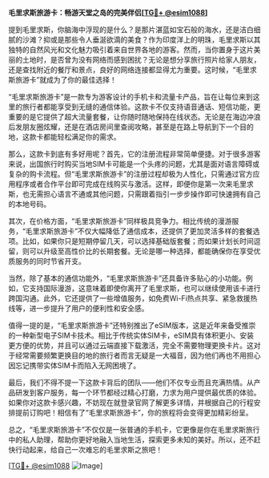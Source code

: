 **毛里求斯旅游卡：畅游天堂之岛的完美伴侣[[TG💪+ @esim1088](https://t.me/s/esim1088)]**

提到毛里求斯，你脑海中浮现的是什么？是那片湛蓝如宝石般的海水，还是洁白细腻的沙滩？抑或是那些令人垂涎欲滴的美食？作为印度洋上的明珠，毛里求斯以其独特的自然风光和文化魅力吸引着来自世界各地的游客。然而，当你置身于这片美丽的土地时，是否曾为没有网络而感到困扰？无论是想分享旅行照片给家人朋友，还是查找附近的餐厅和景点，良好的网络连接都显得尤为重要。这时候，“毛里求斯旅游卡”就成为了你的最佳选择！

“毛里求斯旅游卡”是一款专为游客设计的手机卡和流量卡产品，旨在让每位来到这里的旅行者都能享受到无缝的通信体验。这款卡不仅支持语音通话、短信功能，更重要的是它提供了超大流量套餐，让你随时随地保持在线状态。无论是在海边冲浪后发朋友圈炫耀，还是在酒店房间里查阅攻略，甚至是在路上导航到下一个目的地，这款卡都能轻松满足你的需求。

那么，这款卡到底有多好用呢？首先，它的注册流程非常简单便捷。对于很多游客来说，出国旅行时购买当地SIM卡可能是一个头疼的问题，尤其是面对语言障碍或复杂的购卡流程。但“毛里求斯旅游卡”的注册过程却极为人性化，只需通过官方应用程序或者合作平台即可完成在线购买与激活。这样，即便你是第一次来毛里求斯，也无需担心语言不通或其他问题，只需跟着指引一步步操作即可快速拥有自己的本地号码。

其次，在价格方面，“毛里求斯旅游卡”同样极具竞争力。相比传统的漫游服务，“毛里求斯旅游卡”不仅大幅降低了通信成本，还提供了更加灵活多样的套餐选项。比如，如果你只是短期停留几天，可以选择基础版套餐；而如果计划长时间逗留，则可以升级至高性价比的长期套餐。无论是哪一种选择，都能确保你在享受优质服务的同时节省开支。

当然，除了基本的通信功能外，“毛里求斯旅游卡”还具备许多贴心的小功能。例如，它支持国际漫游，这意味着即使你离开了毛里求斯，也可以继续使用该卡进行跨国沟通。此外，它还提供了一些增值服务，如免费Wi-Fi热点共享、紧急救援热线等，进一步提升了用户的便利性和安全感。

值得一提的是，“毛里求斯旅游卡”还特别推出了eSIM版本，这是近年来备受推崇的一种新型电子SIM卡技术。相比于传统实体SIM卡，eSIM具有体积更小、安装更方便的优势，并且可以通过云端直接下载激活，完全不需要物理更换卡片。这对于经常需要频繁更换目的地的旅行者而言无疑是一大福音，因为他们再也不用担心因忘记携带实体SIM卡而陷入无网困境了。

最后，我们不得不提一下这款卡背后的团队——他们不仅专业而且充满热情。从产品研发到客户服务，每一个环节都经过精心打磨，力求为用户提供最优质的体验。如果你对这款卡感兴趣，不妨现在就登录官网了解更多详情，并根据自己的行程安排提前订购吧！相信有了“毛里求斯旅游卡”，你的旅程将会变得更加精彩纷呈。

总之，“毛里求斯旅游卡”不仅仅是一张普通的手机卡，它更像是你在毛里求斯旅行中的私人助理，帮助你更好地融入当地生活，探索更多未知的美好。所以，还不赶快行动起来，给自己一次难忘的毛里求斯之旅吧！

[[TG💪+ @esim1088](https://t.me/s/esim1088) ![Image](https://i.postimg.cc/4NQfJmqS/Snipaste-2025-05-13-00-14-12.png)]